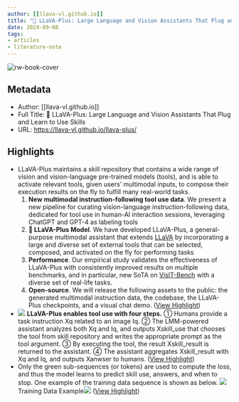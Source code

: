 ```yaml
---
author: [[llava-vl.github.io]]
title: "🌋 LLaVA-Plus: Large Language and Vision Assistants That Plug and Learn to Use Skills"
date: 2024-09-08
tags: 
- articles
- literature-note
---
```

![rw-book-cover](https://readwise-assets.s3.amazonaws.com/static/images/article4.6bc1851654a0.png)

## Metadata
- Author: [[llava-vl.github.io]]
- Full Title: 🌋 LLaVA-Plus: Large Language and Vision Assistants That Plug and Learn to Use Skills
- URL: https://llava-vl.github.io/llava-plus/

## Highlights
- LLaVA-Plus maintains a skill repository that contains a wide range of vision and vision-language pre-trained models (tools), and is able to activate relevant tools, given users’ multimodal inputs, to compose their execution results on the fly to fulfill many real-world tasks.
  1. **New multimodal instruction-following tool use data**. We present a new pipeline for curating vision-language instruction-following data, dedicated for tool use in human-AI interaction sessions, leveraging ChatGPT and GPT-4 as labeling tools
  2. **🌋 LLaVA-Plus Model**. We have developed LLaVA-Plus, a general-purpose multimodal assistant that extends [LLaVA](https://llava-vl.github.io/) by incorporating a large and diverse set of external tools that can be selected, composed, and activated on the fly for performing tasks
  3. **Performance**. Our empirical study validates the effectiveness of LLaVA-Plus with consistently improved results on multiple benchmarks, and in particular, new SoTA on [VisIT-Bench](https://visit-bench.github.io/) with a diverse set of real-life tasks.
  4. **Open-source**. We will release the following assets to the public: the generated multimodal instruction data, the codebase, the LLaVA-Plus checkpoints, and a visual chat demo. ([View Highlight](https://read.readwise.io/read/01j74dr25q340xqgn9zmat34cy))
- ![](https://llava-vl.github.io/llava-plus/images/llava-plus-4-steps.png)
  **LLaVA-Plus enables tool use with four steps.**
  ① Humans provide a task instruction Xq related to an image Iq.
  ② The LMM-powered assistant analyzes both Xq and Iq, and outputs Xskill_use that chooses the tool from skill repository and writes the appropriate prompt as the tool argument.
  ③ By executing the tool, the result Xskill_result is returned to the assistant.
  ④ The assistant aggregates Xskill_result with Xq and Iq, and outputs Xanwser to humans. ([View Highlight](https://read.readwise.io/read/01j74drd6mg1at9yte0bdf1cpe))
- Only the green sub-sequences (or tokens) are used to compute the loss, and thus the model learns to predict skill use, answers, and when to stop. One example of the training data sequence is shown as below.
  ![](https://cdn-icons-png.flaticon.com/512/3515/3515174.png) Training Data Example![](https://llava-vl.github.io/llava-plus/images/llava-plus-example.png) ([View Highlight](https://read.readwise.io/read/01j74drm981bhrpm8d68ep1z42))
